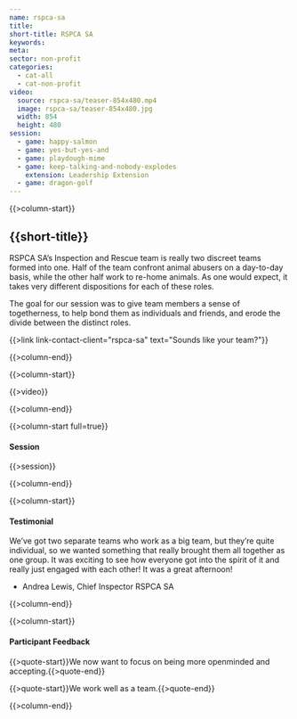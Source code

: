 ```yaml
---
name: rspca-sa
title:
short-title: RSPCA SA
keywords:
meta:
sector: non-profit
categories:
  - cat-all
  - cat-non-profit
video:
  source: rspca-sa/teaser-854x480.mp4
  image: rspca-sa/teaser-854x480.jpg
  width: 854
  height: 480
session:
  - game: happy-salmon
  - game: yes-but-yes-and
  - game: playdough-mime
  - game: keep-talking-and-nobody-explodes
    extension: Leadership Extension
  - game: dragon-golf
---
```

{{>column-start}}

## {{short-title}}

RSPCA SA’s Inspection and Rescue team is really two discreet teams formed into one. Half of the team confront animal abusers on a day-to-day basis, while the other half work to re-home animals. As one would expect, it takes very different dispositions for each of these roles.

The goal for our session was to give team members a sense of togetherness, to help bond them as individuals and friends, and erode the divide between the distinct roles.

{{>link link-contact-client="rspca-sa" text="Sounds like your team?"}}

{{>column-end}}

{{>column-start}}

{{>video}}

{{>column-end}}

{{>column-start full=true}}

#### Session

{{>session}}

{{>column-end}}

{{>column-start}}

#### Testimonial

We’ve got two separate teams who work as a big team, but they’re quite individual, so we wanted something that really brought them all together as one group. It was exciting to see how everyone got into the spirit of it and really just engaged with each other! It was a great afternoon!

* Andrea Lewis, Chief Inspector RSPCA SA

{{>column-end}}

{{>column-start}}

#### Participant Feedback

{{>quote-start}}We now want to focus on being more openminded and accepting.{{>quote-end}}

{{>quote-start}}We work well as a team.{{>quote-end}}

{{>column-end}}
